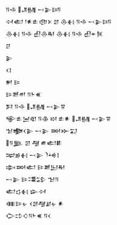 <div class='block'>
<div class='line'>𒀀𒈾 𒂗𒉆 𒁁𒉌𒅀</div>
<div class='line'>𒀴𒅗 𒁹𒀭𒉺𒂦𒉽 𒇻 𒁲𒈬 𒀀𒈾 𒁁𒉌𒅀</div>
<div class='line'>𒁲𒈬 𒀀𒈾 𒌷𒁲𒊑 𒁲𒈬 𒀀𒈾 𒌷𒄬𒍮</div>
<div class='line'>𒆪</div>
<div class='line'>𒉌</div>
<div class='line'>𒌋𒋙</div>
<div class='line'>𒂍 𒄿</div>
<div class='line'>𒄿𒍪𒉣 𒀀𒈨𒌍</div>
<div class='line'>𒁕 𒀀𒈾 𒂗𒉆 𒁁𒉌𒐊</div>
<div class='line'>𒊍𒉺𒅁𒊏 𒀀𒆠 𒊭 𒉺𒀭 𒂗𒉆 𒁁𒉌𒐊</div>
<div class='line'>𒈠𒆟𒌋𒉌 𒁁𒉌 𒇷𒁍𒍑</div>
<div class='line'>𒀀𒆥 𒇻 𒆷 𒌑𒅗𒀾</div>
<div class='line'>𒉈𒂊𒈬 𒁁𒉌 𒇺𒆲𒋙</div>
<div class='line'>𒇸𒇷𒅗 𒄿𒋢𒌨𒊑</div>
<div class='line'>𒁁𒉌 𒄿𒃮𒁉 𒈠𒀀</div>
<div class='line'>𒅗𒌓𒈬 𒇽𒀴</div>
<div class='line'>𒈪𒄿𒉡 𒌋𒌆𒆷𒋗𒉡 𒀭</div>
<div class='line'>𒀖𒄞𒄭𒀀𒈨𒌍 𒀀𒌋</div>
</div>